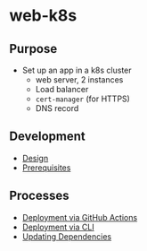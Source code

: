 # web-k8s

## Purpose

- Set up an app in a k8s cluster
  - web server, 2 instances
  - Load balancer
  - `cert-manager` (for HTTPS)
  - DNS record

## Development

- [Design](docs/design.md)
- [Prerequisites](docs/prerequisites.md)

## Processes

- [Deployment via GitHub Actions](docs/deployment-github-actions.md)
- [Deployment via CLI](docs/deployment-cli.md)
- [Updating Dependencies](docs/updating-dependencies.md)
